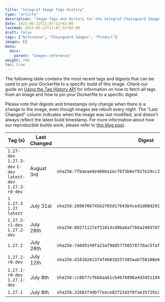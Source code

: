 ```yaml
---
title: "telegraf Image Tags History"
type: "article"
description: "Image Tags and History for the telegraf Chainguard Image"
date: 2023-06-22T11:07:52+02:00
lastmod: 2023-06-22T11:07:52+02:00
draft: false
tags: ["Reference", "Chainguard Images", "Product"]
images: []
menu:
  docs:
    parent: "images-reference"
weight: 700
toc: true
---
```


The following table contains the most recent tags and digests that can be used to pin your Dockerfile to a specific build of this image. Check our guide on [Using the Tag History API](/chainguard/chainguard-images/using-the-tag-history-api/) for information on how to fetch all tags from an image and how to pin your Dockerfile to a specific digest.

Please note that digests and timestamps only change when there is a change to the image, even though images are rebuilt every night. The "Last Changed" column indicates when the image was last modified, and doesn't always reflect the latest build timestamp. For more information about how our reproducible builds work, please refer to [this blog post](https://www.chainguard.dev/unchained/reproducing-chainguards-reproducible-image-builds).

| Tag (s)                                                       | Last Changed | Digest                                                                    |
|---------------------------------------------------------------|--------------|---------------------------------------------------------------------------|
|  `1.27-dev` `1.27.3-dev` `1-dev` `latest-dev` `1.27.3-r0-dev` | August 3rd   | `sha256:7fbaeae6e4066a1ec76f3b6ef927e29cc26d44ff791cb69580d39cc0bdd98771` |
|  `1` `1.27.3` `1.27` `latest`                                 | July 31st    | `sha256:2886706745b2f65d17643b4ced1d08d291996ed65a0e4ac9f3fee60bfacf64c7` |
|  `1.27.2-r1-dev` `1.27.2-dev`                                 | July 28th    | `sha256:80271127ef51014cd9ba6af7bba24037d7990ff1c696fbf278e76a8920c9049c` |
|  `1.27.2`                                                     | July 26th    | `sha256:7a0d9149fa23af9dd57756578776ac5faf04a7ab97196f8c8ffb2514a227b647` |
|  `1.27.2-r0-dev`                                              | July 12th    | `sha256:d1810261374f46019257385aab758108e651297e69e3a13ad40ab3c4a0f27e88` |
|  `1.27.1-r0-dev` `1.27.1-dev`                                 | July 8th     | `sha256:cc8b77cf6b6aa61cb4676896a4d34511d44444132830dcb5dee05f5166537bd2` |
|  `1.27.1`                                                     | July 8th     | `sha256:32682f4dbf7eace82f23a5f8fae357291c547276eccfcf04a9c8a2c2768b77da` |
